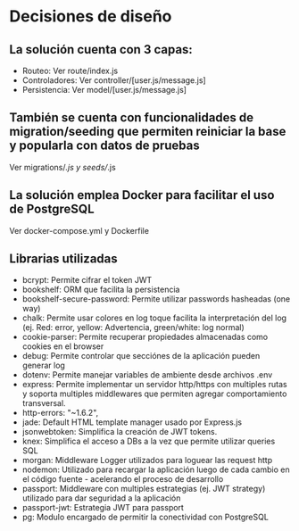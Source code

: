 # Decisiones de diseño

## La solución cuenta con 3 capas:

- Routeo: Ver route/index.js
- Controladores: Ver controller/[user.js/message.js]
- Persistencia: Ver model/[user.js/message.js]

## También se cuenta con funcionalidades de migration/seeding que permiten reiniciar la base y popularla con datos de pruebas

Ver migrations/*.js y seeds/*.js

## La solución emplea Docker para facilitar el uso de PostgreSQL

Ver docker-compose.yml y Dockerfile


## Librarias utilizadas

- bcrypt: Permite cifrar el token JWT
- bookshelf: ORM que facilita la persistencia
- bookshelf-secure-password: Permite utilizar passwords hasheadas (one way)
- chalk: Permite usar colores en log toque facilita la interpretación del log (ej. Red: error, yellow: Advertencia, green/white: log normal)
- cookie-parser: Permite recuperar propiedades almacenadas como cookies en el browser
- debug:  Permite controlar que secciónes de la aplicación pueden generar log
- dotenv: Permite manejar variables de ambiente desde archivos .env 
- express: Permite implementar un servidor http/https con multiples rutas y soporta multiples middlewares que permiten agregar comportamiento transversal.
- http-errors: "~1.6.2",
- jade: Default HTML template manager usado por Express.js
- jsonwebtoken: Simplifica la creación de JWT tokens.
- knex: Simplifica el acceso a DBs a la vez que permite utilizar queries SQL
- morgan: Middleware Logger utilizados para loguear las request http
- nodemon: Utilizado para recargar la aplicación luego de cada cambio en el código fuente - acelerando el proceso de desarrollo
- passport: Middleware con multiples estrategias (ej. JWT strategy) utilizado para dar seguridad a la aplicación 
- passport-jwt: Estrategia JWT para passport 
- pg: Modulo encargado de permitir la conectividad con PostgreSQL
